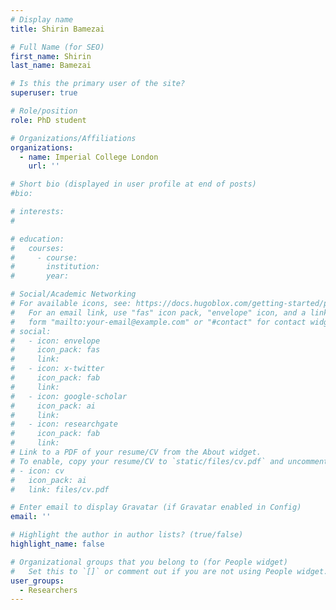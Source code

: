 ```yaml
---
# Display name
title: Shirin Bamezai

# Full Name (for SEO)
first_name: Shirin
last_name: Bamezai

# Is this the primary user of the site?
superuser: true

# Role/position
role: PhD student

# Organizations/Affiliations
organizations:
  - name: Imperial College London
    url: ''

# Short bio (displayed in user profile at end of posts)
#bio: 

# interests:
#   

# education:
#   courses:
#     - course: 
#       institution: 
#       year: 

# Social/Academic Networking
# For available icons, see: https://docs.hugoblox.com/getting-started/page-builder/#icons
#   For an email link, use "fas" icon pack, "envelope" icon, and a link in the
#   form "mailto:your-email@example.com" or "#contact" for contact widget.
# social:
#   - icon: envelope
#     icon_pack: fas
#     link: 
#   - icon: x-twitter
#     icon_pack: fab
#     link: 
#   - icon: google-scholar
#     icon_pack: ai
#     link: 
#   - icon: researchgate
#     icon_pack: fab
#     link: 
# Link to a PDF of your resume/CV from the About widget.
# To enable, copy your resume/CV to `static/files/cv.pdf` and uncomment the lines below.
# - icon: cv
#   icon_pack: ai
#   link: files/cv.pdf

# Enter email to display Gravatar (if Gravatar enabled in Config)
email: ''

# Highlight the author in author lists? (true/false)
highlight_name: false

# Organizational groups that you belong to (for People widget)
#   Set this to `[]` or comment out if you are not using People widget.
user_groups:
  - Researchers
---
```


